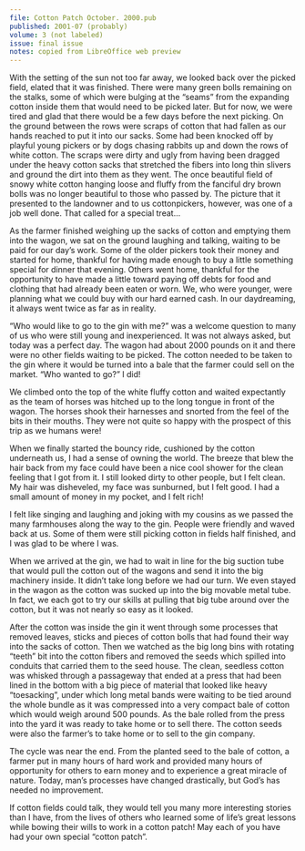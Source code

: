 ```yaml
---
file: Cotton Patch October. 2000.pub
published: 2001-07 (probably)
volume: 3 (not labeled)
issue: final issue
notes: copied from LibreOffice web preview
---
```

With the setting of the sun not too far away, we looked back over the picked field, elated that it was finished. There were many green bolls remaining on the stalks, some of which were bulging at the “seams” from the expanding cotton inside them that would need to be picked later. But for now, we were tired and glad that there would be a few days before the next picking.
On the ground between the rows were scraps of cotton that had fallen as our hands reached to put it into our sacks. Some had been knocked off by playful young pickers or by dogs chasing rabbits up and down the rows of white cotton. The scraps were dirty and ugly from having been dragged under the heavy cotton sacks that stretched the fibers into long thin slivers and ground the dirt into them as they went. The once beautiful field of snowy white cotton hanging loose and fluffy from the fanciful dry brown bolls was no longer beautiful to those who passed by. The picture that it presented to the landowner and to us cottonpickers, however, was one of a job well done. That called for a special treat...

As the farmer finished weighing up the sacks of cotton and emptying them into the wagon, we sat on the ground laughing and talking, waiting to be paid for our day’s work. Some of the older pickers took their money and started for home, thankful for having made enough to buy a little something special for dinner that evening. Others went home, thankful for the opportunity to have made a little toward paying off debts for food and clothing that had already been eaten or worn. We, who were younger, were planning what we could buy with our hard earned cash. In our daydreaming, it always went twice as far as in reality.

“Who would like to go to the gin with me?” was a welcome question to many of us who were still young and inexperienced. It was not always asked, but today was a perfect day. The wagon had about 2000 pounds on it and there were no other fields waiting to be picked. The cotton needed to be taken to the gin where it would be turned into a bale that the farmer could sell on the market. “Who wanted to go?” I did!

We climbed onto the top of the white fluffy cotton and waited expectantly as the team of horses was hitched up to the long tongue in front of the wagon. The horses shook their harnesses and snorted from the feel of the bits in their mouths. They were not quite so happy with the prospect of this trip as we humans were!

When we finally started the bouncy ride, cushioned by the cotton underneath us, I had a sense of owning the world. The breeze that blew the hair back from my face could have been a nice cool shower for the clean feeling that I got from it. I still looked dirty to other people, but I felt clean. My hair was disheveled, my face was sunburned, but I felt good. I had a small amount of money in my pocket, and I felt rich!

I felt like singing and laughing and joking with my cousins as we passed the many farmhouses along the way to the gin. People were friendly and waved back at us. Some of them were still picking cotton in fields half finished, and I was glad to be where I was.

When we arrived at the gin, we had to wait in line for the big suction tube that would pull the cotton out of the wagons and send it into the big machinery inside. It didn’t take long before we had our turn. We even stayed in the wagon as the cotton was sucked up into the big movable metal tube. In fact, we each got to try our skills at pulling that big tube around over the cotton, but it was not nearly so easy as it looked.

After the cotton was inside the gin it went through some processes that removed leaves, sticks and pieces of cotton bolls that had found their way into the sacks of cotton. Then we watched as the big long bins with rotating “teeth” bit into the cotton fibers and removed the seeds which spilled into conduits that carried them to the seed house. The clean, seedless cotton was whisked through a passageway that ended at a press that had been lined in the bottom with a big piece of material that looked like heavy “toesacking”, under which long metal bands were waiting to be tied around the whole bundle as it was compressed into a very compact bale of cotton which would weigh around 500 pounds. As the bale rolled from the press into the yard it was ready to take home or to sell there. The cotton seeds were also the farmer’s to take home or to sell to the gin company.

The cycle was near the end. From the planted seed to the bale of cotton, a farmer put in many hours of hard work and provided many hours of opportunity for others to earn money and to experience a great miracle of nature. Today, man’s processes have changed drastically, but God’s has needed no improvement.

If cotton fields could talk, they would tell you many more interesting stories than I have, from the lives of others who learned some of life’s great lessons while bowing their wills to work in a cotton patch! May each of you have had your own special “cotton patch”.
